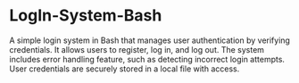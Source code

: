 # LogIn-System-Bash
A simple login system in Bash that manages user authentication by verifying credentials. It allows users to register, log in, and log out. The system includes error handling feature, such as detecting incorrect login attempts. User credentials are securely stored in a local file with access.
